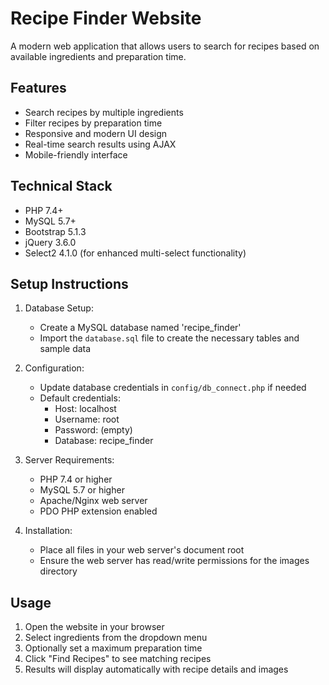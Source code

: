 # Recipe Finder Website

A modern web application that allows users to search for recipes based on available ingredients and preparation time.

## Features

- Search recipes by multiple ingredients
- Filter recipes by preparation time
- Responsive and modern UI design
- Real-time search results using AJAX
- Mobile-friendly interface

## Technical Stack

- PHP 7.4+
- MySQL 5.7+
- Bootstrap 5.1.3
- jQuery 3.6.0
- Select2 4.1.0 (for enhanced multi-select functionality)

## Setup Instructions

1. Database Setup:
   - Create a MySQL database named 'recipe_finder'
   - Import the `database.sql` file to create the necessary tables and sample data

2. Configuration:
   - Update database credentials in `config/db_connect.php` if needed
   - Default credentials:
     - Host: localhost
     - Username: root
     - Password: (empty)
     - Database: recipe_finder

3. Server Requirements:
   - PHP 7.4 or higher
   - MySQL 5.7 or higher
   - Apache/Nginx web server
   - PDO PHP extension enabled

4. Installation:
   - Place all files in your web server's document root
   - Ensure the web server has read/write permissions for the images directory

## Usage

1. Open the website in your browser
2. Select ingredients from the dropdown menu
3. Optionally set a maximum preparation time
4. Click "Find Recipes" to see matching recipes
5. Results will display automatically with recipe details and images
